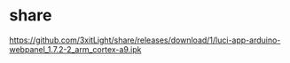 # share

https://github.com/3xitLight/share/releases/download/1/luci-app-arduino-webpanel_1.7.2-2_arm_cortex-a9.ipk



